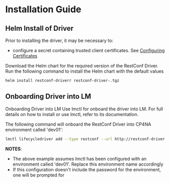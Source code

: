 # Installation Guide

## Helm Install of Driver

Prior to installing the driver, it may be necessary to:
- configure a secret containing trusted client certificates. See [Configuring Certificates](ConfiguringCertificates.md)


Download the Helm chart for the required version of the RestConf Driver. Run the following command to install the Helm chart with the default values

```bash
helm install restconf-driverr restconf-driver-.tgz
```

## Onboarding Driver into LM

Onboarding Driver into LM
Use lmctl for onboard the driver into LM. For full details on how to install or use lmctl, refer to its documentation.

The following command will onboard the RestConf Driver into CP4NA environment called 'dev01':

```bash
lmctl lifecycledriver add --type restconf --url http://restconf-driver:8196 dev01
```

**NOTES**:
- The above example assumes lmctl has been configured with an environment called 'dev01'. Replace this environment name accordingly
- If this configuration doesn't include the password for the environment, one will be prompted for
